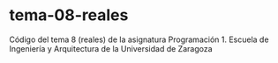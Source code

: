 # tema-08-reales
 Código del tema 8 (reales) de la asignatura Programación 1. Escuela de Ingeniería y Arquitectura de la Universidad de Zaragoza
